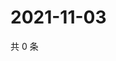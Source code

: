 # 2021-11-03

共 0 条

<!-- BEGIN WEIBO -->
<!-- 最后更新时间 Wed Nov 03 2021 04:09:22 GMT+0800 (China Standard Time) -->

<!-- END WEIBO -->
